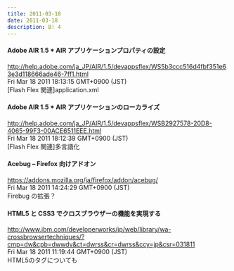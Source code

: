 ```yaml
---
title: 2011-03-18
date: 2011-03-18
description: B! 4
---
```


#### Adobe AIR 1.5 * AIR アプリケーションプロパティの設定
http://help.adobe.com/ja_JP/AIR/1.5/devappsflex/WS5b3ccc516d4fbf351e63e3d118666ade46-7ff1.html<br>
Fri Mar 18 2011 18:13:15 GMT+0900 (JST)<br>
[Flash Flex 関連]application.xml


#### Adobe AIR 1.5 * AIR アプリケーションのローカライズ
http://help.adobe.com/ja_JP/AIR/1.5/devappsflex/WSB2927578-20D8-4065-99F3-00ACE6511EEE.html<br>
Fri Mar 18 2011 18:12:39 GMT+0900 (JST)<br>
[Flash Flex 関連]多言語化


#### Acebug – Firefox 向けアドオン
https://addons.mozilla.org/ja/firefox/addon/acebug/<br>
Fri Mar 18 2011 14:24:29 GMT+0900 (JST)<br>
Firebug の拡張？


#### HTML5 と CSS3 でクロスブラウザーの機能を実現する
http://www.ibm.com/developerworks/jp/web/library/wa-crossbrowsertechniques/?cmp=dw&cpb=dwwdv&ct=dwrss&cr=dwrss&ccy=jp&csr=031811<br>
Fri Mar 18 2011 11:19:44 GMT+0900 (JST)<br>
HTML5のタグについても


